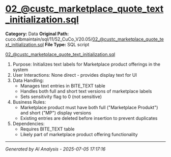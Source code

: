 # 02_@custc_marketplace_quote_text_initialization.sql

**Category:** Data
**Original Path:** cuco.dbmaintain/sql/11/52_CuCo_V20.05/02_@custc_marketplace_quote_text_initialization.sql
**File Type:** SQL script

02_@custc_marketplace_quote_text_initialization.sql
1. Purpose: Initializes text labels for Marketplace product offerings in the system
2. User Interactions: None direct - provides display text for UI
3. Data Handling:
   - Manages text entries in BITE_TEXT table
   - Handles both full and short text versions of marketplace labels
   - Sets sensitivity flag to 0 (not sensitive)
4. Business Rules:
   - Marketplace product must have both full ("Marketplace Produkt") and short ("MP") display versions
   - Existing entries are deleted before insertion to prevent duplicates
5. Dependencies:
   - Requires BITE_TEXT table
   - Likely part of marketplace product offering functionality

---
*Generated by AI Analysis - 2025-07-05 17:17:16*
